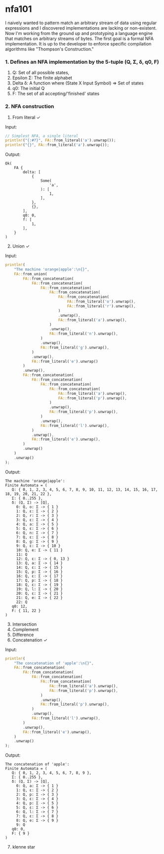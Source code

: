 # nfa101

I naively wanted to pattern match an arbitrary stream of data using regular expressions and I discovered implementations are lacking or non-existent. Now I'm working from the ground up and prototyping a language engine that matches on arbitrary streams of bytes. The first goal is a formal NFA implementation. It is up to the developer to enforce specific compilation algorithms like "Thompson's Construction."

### 1. Defines an NFA implementation by the 5-tuple (Q, Σ, δ, q0, F)

1. Q: Set of all possible states,
2. Epsilon Σ: The finite alphabet
3. Delta δ: A function where (State X Input Symbol) => Set of states
4. q0: The initial Q
5. F: The set of all accepting/'finished' states

### 2. NFA construction

1. From literal ✓

Input:

```rust
// Simplest NFA, a single literal
println!("{:#?}", FA::from_literal('a').unwrap());
println!("{}", FA::from_literal('a').unwrap());
```

Output:

```
Ok(
    FA {
        delta: [
            {
                Some(
                    'a',
                ): [
                    1,
                ],
            },
            {},
        ],
        q0: 0,
        f: [
            1,
        ],
    }
)
```

2. Union ✓

Input:

```rust
println!(
    "The machine 'orange|apple':\n{}",
    FA::from_union(
        FA::from_concatenation(
            FA::from_concatenation(
                FA::from_concatenation(
                    FA::from_concatenation(
                        FA::from_concatenation(
                            FA::from_literal('o').unwrap(),
                            FA::from_literal('r').unwrap(),
                        )
                        .unwrap(),
                        FA::from_literal('a').unwrap(),
                    )
                    .unwrap(),
                    FA::from_literal('n').unwrap(),
                )
                .unwrap(),
                FA::from_literal('g').unwrap(),
            )
            .unwrap(),
            FA::from_literal('e').unwrap()
        )
        .unwrap(),
        FA::from_concatenation(
            FA::from_concatenation(
                FA::from_concatenation(
                    FA::from_concatenation(
                        FA::from_literal('a').unwrap(),
                        FA::from_literal('p').unwrap(),
                    )
                    .unwrap(),
                    FA::from_literal('p').unwrap(),
                )
                .unwrap(),
                FA::from_literal('l').unwrap(),
            )
            .unwrap(),
            FA::from_literal('e').unwrap(),
        )
        .unwrap()
    )
    .unwrap()
);
```

Output:

```
The machine 'orange|apple':
Finite Automata = (
   Q: { 0, 1, 2, 3, 4, 5, 6, 7, 8, 9, 10, 11, 12, 13, 14, 15, 16, 17, 18, 19, 20, 21, 22 },
   Σ: { 0..255 },
   δ: (Q, Σ) -> [Q],
     0: Q, o: Σ -> { 1 }
     1: Q, ε: Σ -> { 2 }
     2: Q, r: Σ -> { 3 }
     3: Q, ε: Σ -> { 4 }
     4: Q, a: Σ -> { 5 }
     5: Q, ε: Σ -> { 6 }
     6: Q, n: Σ -> { 7 }
     7: Q, ε: Σ -> { 8 }
     8: Q, g: Σ -> { 9 }
     9: Q, ε: Σ -> { 10 }
     10: Q, e: Σ -> { 11 }
     11: Q
     12: Q, ε: Σ -> { 0, 13 }
     13: Q, a: Σ -> { 14 }
     14: Q, ε: Σ -> { 15 }
     15: Q, p: Σ -> { 16 }
     16: Q, ε: Σ -> { 17 }
     17: Q, p: Σ -> { 18 }
     18: Q, ε: Σ -> { 19 }
     19: Q, l: Σ -> { 20 }
     20: Q, ε: Σ -> { 21 }
     21: Q, e: Σ -> { 22 }
     22: Q
   q0: 12,
   F: { 11, 22 }
)
```

3. Intersection
4. Complement
5. Difference
6. Concatenation ✓

Input:

```rust
println!(
    "The concatenation of 'apple':\n{}",
    FA::from_concatenation(
        FA::from_concatenation(
            FA::from_concatenation(
                FA::from_concatenation(
                    FA::from_literal('a').unwrap(),
                    FA::from_literal('p').unwrap(),
                )
                .unwrap(),
                FA::from_literal('p').unwrap(),
            )
            .unwrap(),
            FA::from_literal('l').unwrap(),
        )
        .unwrap(),
        FA::from_literal('e').unwrap(),
    )
    .unwrap()
);
```

Output:

```
The concatenation of 'apple':
Finite Automata = (
   Q: { 0, 1, 2, 3, 4, 5, 6, 7, 8, 9 },
   Σ: { 0..255 },
   δ: (Q, Σ) -> [Q],
     0: Q, a: Σ -> { 1 }
     1: Q, ε: Σ -> { 2 }
     2: Q, p: Σ -> { 3 }
     3: Q, ε: Σ -> { 4 }
     4: Q, p: Σ -> { 5 }
     5: Q, ε: Σ -> { 6 }
     6: Q, l: Σ -> { 7 }
     7: Q, ε: Σ -> { 8 }
     8: Q, e: Σ -> { 9 }
     9: Q
   q0: 0,
   F: { 9 }
)
```

7. klenne star
